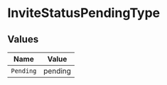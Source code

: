 # InviteStatusPendingType


## Values

| Name      | Value     |
| --------- | --------- |
| `Pending` | pending   |